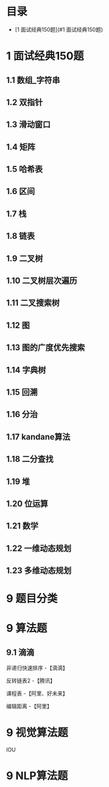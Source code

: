 # 目录
- [1 面试经典150题](#1 面试经典150题)
# 1 面试经典150题

## 1.1 数组_字符串

## 1.2 双指针

## 1.3 滑动窗口

## 1.4 矩阵

## 1.5 哈希表

## 1.6 区间

## 1.7 栈

## 1.8 链表

## 1.9 二叉树

## 1.10 二叉树层次遍历

## 1.11 二叉搜索树

## 1.12 图

## 1.13 图的广度优先搜索

## 1.14 字典树

## 1.15 回溯

## 1.16 分治

## 1.17 kandane算法

## 1.18 二分查找

## 1.19 堆

## 1.20 位运算

## 1.21 数学

## 1.22 一维动态规划

## 1.23 多维动态规划

# 9 题目分类
# 

# 9 算法题
## 9.1 滴滴
非递归快速排序 -【滴滴】  

反转链表2 -【腾讯】  

课程表 -【阿里、好未来】  

编辑距离 -【阿里】  


# 9 视觉算法题
IOU  


# 9 NLP算法题


